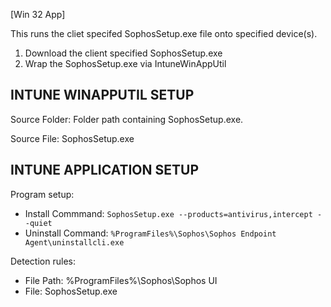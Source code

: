 [Win 32 App]

This runs the cliet specifed SophosSetup.exe file onto specified device(s).  
1. Download the client specified SophosSetup.exe
2. Wrap the SophosSetup.exe via IntuneWinAppUtil

**INTUNE WINAPPUTIL SETUP**
---------------------
Source Folder: Folder path containing SophosSetup.exe. 

Source File: SophosSetup.exe

**INTUNE APPLICATION SETUP**
----------------------------
Program setup:
- Install Commmand: ```SophosSetup.exe --products=antivirus,intercept --quiet```
- Uninstall Command: ```%ProgramFiles%\Sophos\Sophos Endpoint Agent\uninstallcli.exe```

Detection rules:
- File Path: %ProgramFiles%\Sophos\Sophos UI
- File: SophosSetup.exe